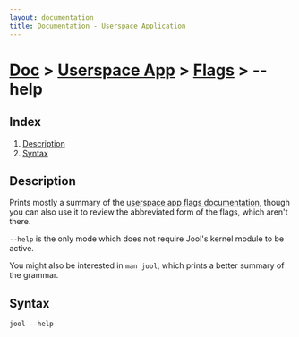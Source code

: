 ```yaml
---
layout: documentation
title: Documentation - Userspace Application
---
```


# [Doc](doc-index.html) > [Userspace App](doc-index.html#userspace-application) > [Flags](usr-flags.html) > \--help

## Index

1. [Description](#description)
2. [Syntax](#syntax)

## Description

Prints mostly a summary of the [userspace app flags documentation](usr-flags.html), though you can also use it to review the abbreviated form of the flags, which aren't there.

`--help` is the only mode which does not require Jool's kernel module to be active.

You might also be interested in `man jool`, which prints a better summary of the grammar.

## Syntax

	jool --help

